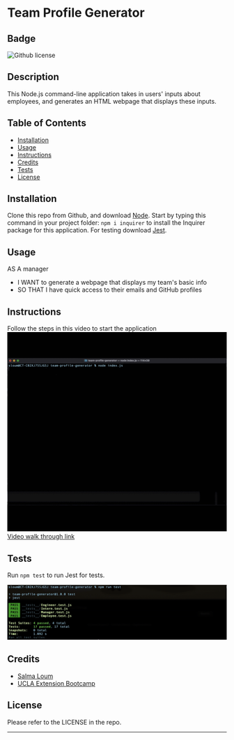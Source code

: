 # Team Profile Generator

## Badge

![Github license](https://img.shields.io/static/v1?label=License&message=MIT&color=informational)

## Description

This Node.js command-line application takes in users' inputs about employees, and generates an HTML webpage that displays these inputs.

## Table of Contents

- [Installation](#installation)
- [Usage](#usage)
- [Instructions](#instructions)
- [Credits](#credits)
- [Tests](#tsests)
- [License](#license)

## Installation

Clone this repo from Github, and download [Node](https://nodejs.org/en/).
Start by typing this command in your project folder: `npm i inquirer` to install the Inquirer package for this application.
For testing download [Jest](https://jestjs.io/docs/getting-started).

## Usage

AS A manager

- I WANT to generate a webpage that displays my team's basic info
- SO THAT I have quick access to their emails and GitHub profiles

## Instructions

Follow the steps in this video to start the application
![app](./assets/app_gif.gif)
[Video walk through link]()

## Tests

Run `npm test` to run Jest for tests.

![test](./assets/test.png)

## Credits

- [Salma Loum](https://github.com/SalmaLoum)
- [UCLA Extension Bootcamp](https://www.uclaextension.edu/?gclid=Cj0KCQiAgribBhDkARIsAASA5btdbwAz8x25r3b1deoRNIGxfkPFL11rAQMuCgQ7HYiqBH8CLr9CgLoaAktlEALw_wcB&gclsrc=aw.ds)

## License

Please refer to the LICENSE in the repo.

---
